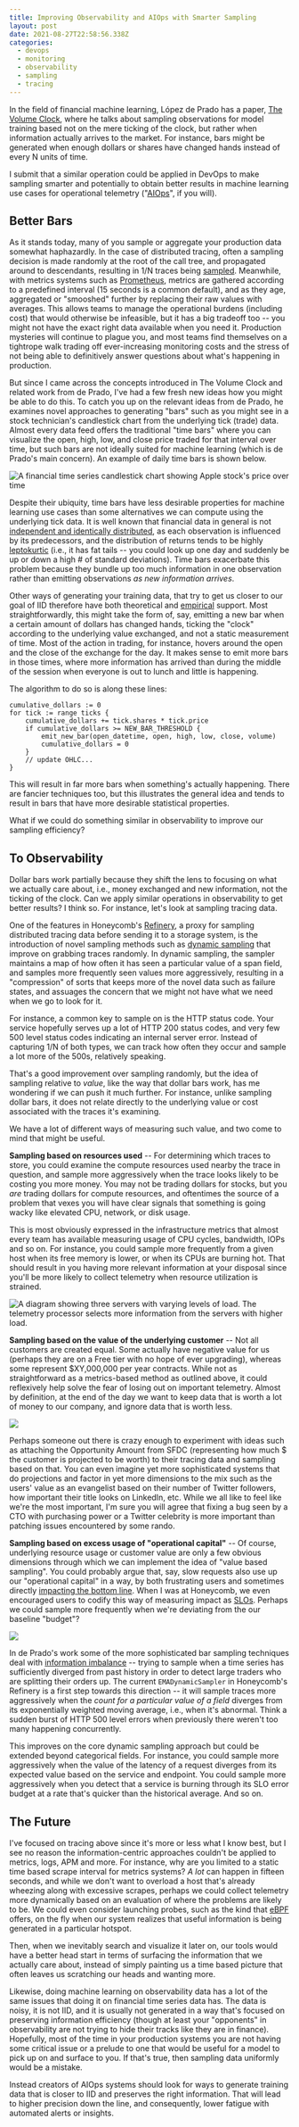 ```yaml
---
title: Improving Observability and AIOps with Smarter Sampling
layout: post
date: 2021-08-27T22:58:56.338Z
categories:
  - devops
  - monitoring
  - observability
  - sampling
  - tracing
---
```

In the field of financial machine learning, López de Prado has a paper, [The Volume Clock](https://papers.ssrn.com/sol3/papers.cfm?abstract_id=2034858), where he talks about sampling observations for model training based not on the mere ticking of the clock, but rather when information actually arrives to the market. For instance, bars might be generated when enough dollars or shares have changed hands instead of every N units of time.

I submit that a similar operation could be applied in DevOps to make sampling smarter and potentially to obtain better results in machine learning use cases for operational telemetry ("[AIOps](https://www.gartner.com/smarterwithgartner/how-to-get-started-with-aiops/)", if you will).

## Better Bars

As it stands today, many of you sample or aggregate your production data somewhat haphazardly. In the case of distributed tracing, often a sampling decision is made randomly at the root of the call tree, and propagated around to descendants, resulting in 1/N traces being [sampled](https://www.jaegertracing.io/docs/1.25/sampling/). Meanwhile, with metrics systems such as [Prometheus](https://prometheus.io/), metrics are gathered according to a predefined interval (15 seconds is a common default), and as they age, aggregated or "smooshed" further by replacing their raw values with averages. This allows teams to manage the operational burdens (including cost) that would otherwise be infeasible, but it has a big tradeoff too -- you might not have the exact right data available when you need it. Production mysteries will continue to plague you, and most teams find themselves on a tightrope walk trading off ever-increasing monitoring costs and the stress of not being able to definitively answer questions about what's happening in production.

But since I came across the concepts introduced in The Volume Clock and related work from de Prado, I've had a few fresh new ideas how you might be able to do this. To catch you up on the relevant ideas from de Prado, he examines novel approaches to generating "bars" such as you might see in a stock technician's candlestick chart from the underlying tick (trade) data. Almost every data feed offers the traditional "time bars" where you can visualize the open, high, low, and close price traded for that interval over time, but such bars are not ideally suited for machine learning (which is de Prado's main concern). An example of daily time bars is shown below.

![A financial time series candlestick chart showing Apple stock's price over time](/static/images/candlestick.png "Time bars are generated once a uniform interval of time has passed")

Despite their ubiquity, time bars have less desirable properties for machine learning use cases than some alternatives we can compute using the underlying tick data. It is well known that financial data in general is not [independent and identically distributed](https://en.wikipedia.org/wiki/Independent_and_identically_distributed_random_variables), as each observation is influenced by its predecessors, and the distribution of returns tends to be highly [leptokurtic](https://en.wikipedia.org/wiki/Fat-tailed_distribution) (i.e., it has fat tails -- you could look up one day and suddenly be up or down a high # of standard deviations). Time bars exacerbate this problem because they bundle up too much information in one observation rather than emitting observations *as new information arrives*.

Other ways of generating your training data, that try to get us closer to our goal of IID   therefore have both theoretical and [empirical](https://towardsdatascience.com/information-driven-bars-for-financial-machine-learning-imbalance-bars-dda9233058f0) support. Most straightforwardly, this might take the form of, say, emitting a new bar when a certain amount of dollars has changed hands, ticking the "clock" according to the underlying value exchanged, and not a static measurement of time. Most of the action in trading, for instance, hovers around the open and the close of the exchange for the day. It makes sense to emit more bars in those times, where more information has arrived than during the middle of the session when everyone is out to lunch and little is happening.

The algorithm to do so is along these lines:

```
cumulative_dollars := 0
for tick := range ticks {
    cumulative_dollars += tick.shares * tick.price
    if cumulative_dollars >= NEW_BAR_THRESHOLD {
        emit_new_bar(open_datetime, open, high, low, close, volume)
        cumulative_dollars = 0
    }
    // update OHLC...
}
```

This will result in far more bars when something's actually happening. There are fancier techniques too, but this illustrates the general idea and tends to result in bars that have more desirable statistical properties.

What if we could do something similar in observability to improve our sampling efficiency?

## To Observability

Dollar bars work partially because they shift the lens to focusing on what we actually care about, i.e., money exchanged and new information, not the ticking of the clock. Can we apply similar operations in observability to get better results? I think so. For instance, let's look at sampling tracing data.

One of the features in Honeycomb's [Refinery](https://github.com/honeycombio/refinery), a proxy for sampling distributed tracing data before sending it to a storage system, is the introduction of novel sampling methods such as [dynamic sampling](https://docs.honeycomb.io/manage-data-volume/refinery/sampling-methods/#dynamic-sampling) that improve on grabbing traces randomly. In dynamic sampling, the sampler maintains a map of how often it has seen a particular value of a span field, and samples more frequently seen values more aggressively, resulting in a "compression" of sorts that keeps more of the novel data such as failure states, and assuages the concern that we might not have what we need when we go to look for it.

For instance, a common key to sample on is the HTTP status code. Your service hopefully serves up a lot of HTTP 200 status codes, and very few 500 level status codes indicating an internal server error. Instead of capturing 1/N of both types, we can track how often they occur and sample a lot more of the 500s, relatively speaking.

That's a good improvement over sampling randomly, but the idea of sampling relative to *value*, like the way that dollar bars work, has me wondering if we can push it much further. For instance, unlike sampling dollar bars, it does not relate directly to the underlying value or cost associated with the traces it's examining.

We have a lot of different ways of measuring such value, and two come to mind that might be useful.

**Sampling based on resources used** -- For determining which traces to store, you could examine the compute resources used nearby the trace in question, and sample more aggressively when the trace looks likely to be costing you more money. You may not be trading dollars for stocks, but you *are* trading dollars for compute resources, and oftentimes the source of a problem that vexes you will have clear signals that something is going wacky like elevated CPU, network, or disk usage.

This is most obviously expressed in the infrastructure metrics that almost every team has available measuring usage of CPU cycles, bandwidth, IOPs and so on. For instance, you could sample more frequently from a given host when its free memory is lower, or when its CPUs are burning hot. That should result in you having more relevant information at your disposal since you'll be more likely to collect telemetry when resource utilization is strained.

![A diagram showing three servers with varying levels of load. The telemetry processor selects more information from the servers with higher load.](/static/images/metrics_sampling.png)

**Sampling based on the value of the underlying customer** -- Not all customers are created equal. Some actually have negative value for us (perhaps they are on a Free tier with no hope of ever upgrading), whereas some represent $XY,000,000 per year contracts. While not as straightforward as a metrics-based method as outlined above, it could reflexively help solve the fear of losing out on important telemetry. Almost by definition, at the end of the day we want to keep data that is worth a lot of money to our company, and ignore data that is worth less.

![](/static/images/dollars_sampling.png)

Perhaps someone out there is crazy enough to experiment with ideas such as attaching the Opportunity Amount from SFDC (representing how much $ the customer is projected to be worth) to their tracing data and sampling based on that. You can even imagine yet more sophisticated systems that do projections and factor in yet more dimensions to the mix such as the users' value as an evangelist based on their number of Twitter followers, how important their title looks on LinkedIn, etc. While we all like to feel like we're the most important, I'm sure you will agree that fixing a bug seen by a CTO with purchasing power or a Twitter celebrity is more important than patching issues encountered by some rando.

**Sampling based on excess usage of "operational capital"** -- Of course, underlying resource usage or customer value are only a few obvious dimensions through which we can implement the idea of "value based sampling". You could probably argue that, say, slow requests also use up our "operational capital" in a way, by both frustrating users and sometimes directly [impacting the bottom line](https://www.gigaspaces.com/blog/amazon-found-every-100ms-of-latency-cost-them-1-in-sales). When I was at Honeycomb, we even encouraged users to codify this way of measuring impact as [SLOs](https://www.honeycomb.io/slo). Perhaps we could sample more frequently when we're deviating from the our baseline "budget"?

![](/static/images/latency_sampling.png)

In de Prado's work some of the more sophisticated bar sampling techniques deal with [information imbalance](https://towardsdatascience.com/information-driven-bars-for-financial-machine-learning-imbalance-bars-dda9233058f0) -- trying to sample when a time series has sufficiently diverged from past history in order to detect large traders who are splitting their orders up. The current `EMADynamicSampler` in Honeycomb's Refinery is a first step towards this direction -- it will sample traces more aggressively when the *count for a particular value of a field* diverges from its exponentially weighted moving average, i.e., when it's abnormal. Think a sudden burst of HTTP 500 level errors when previously there weren't too many happening concurrently.

This improves on the core dynamic sampling approach but could be extended beyond categorical fields. For instance, you could sample more aggressively when the value of the latency of a request diverges from its expected value based on the service and endpoint. You could sample more aggressively when you detect that a service is burning through its SLO error budget at a rate that's quicker than the historical average. And so on.

## The Future

I've focused on tracing above since it's more or less what I know best, but I see no reason the information-centric approaches couldn't be applied to metrics, logs, APM and more. For instance, why are you limited to a static time based scrape interval for metrics systems? *A lot* can happen in fifteen seconds, and while we don't want to overload a host that's already wheezing along with excessive scrapes, perhaps we could collect telemetry more dynamically based on an evaluation of where the problems are likely to be. We could even consider launching probes, such as the kind that [eBPF](https://ebpf.io/) offers, on the fly when our system realizes that useful information is being generated in a particular hotspot.

Then, when we inevitably search and visualize it later on, our tools would have a better head start in terms of surfacing the information that we actually care about, instead of simply painting us a time based picture that often leaves us scratching our heads and wanting more.

Likewise, doing machine learning on observability data has a lot of the same issues that doing it on financial time series data has. The data is noisy, it is not IID, and it is usually not generated in a way that's focused on preserving information efficiency (though at least your "opponents" in observability are not trying to hide their tracks like they are in finance). Hopefully, most of the time in your production systems you are not having some critical issue or a prelude to one that would be useful for a model to pick up on and surface to you. If that's true, then sampling data uniformly would be a mistake.

Instead creators of AIOps systems should look for ways to generate training data that is closer to IID and preserves the right information. That will lead to higher precision down the line, and consequently, lower fatigue with automated alerts or insights.
